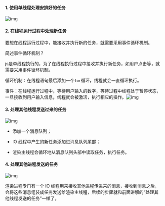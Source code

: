 #### 1. 使用单线程处理安排好的任务

![img](https://static001.geekbang.org/resource/image/72/bc/72726678ac6604116c1d5dad160780bc.png)

#### 2. 在线程运行过程中处理新任务

要想在线程运行过程中，能接收并执行新的任务，就需要采用事件循环机制。

简述事件循环机制？

js是单线程执行的，为了在线程执行过程中接收并执行新任务，如用户点击等，就需要采用事件循环机制。



循环机制：在线程语句最后添加一个`for`循环，线程就会一直循环执行。

事件：在线程运行过程中，等待用户输入的数字，等待过程中线程处于暂停状态，一旦接收到用户输入信息，线程就会被激活，执行相应的操作。![img](https://static001.geekbang.org/resource/image/9e/e3/9e0f595324fbd5b7cd1c1ae1140f7de3.png)

#### 3. 处理其他线程发送过来的任务

![img](https://static001.geekbang.org/resource/image/2a/ab/2ac6bc0361cb4690c5cc83d8abad22ab.png)

+ 添加一个消息队列；

+ IO 线程中产生的新任务添加进消息队列尾部；

+ 渲染主线程会循环地从消息队列头部中读取任务，执行任务。

#### 4. 处理其他进程发送的任务

![img](https://static001.geekbang.org/resource/image/e2/c6/e2582e980632fd2df5043f81a11461c6.png)

渲染进程专门有一个 IO 线程用来接收其他进程传进来的消息，接收到消息之后，会将这些消息组装成任务发送给渲染主线程，后续的步骤就和前面讲解的“处理其他线程发送的任务”一样了。